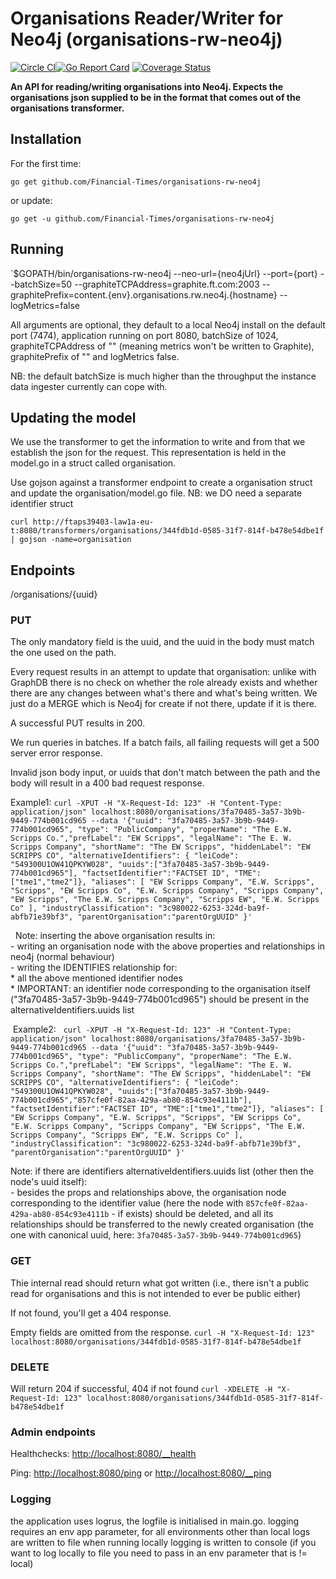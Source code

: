 # Organisations Reader/Writer for Neo4j (organisations-rw-neo4j)
[![Circle CI](https://circleci.com/gh/Financial-Times/organisations-rw-neo4j.svg?style=shield)](https://circleci.com/gh/Financial-Times/organisations-rw-neo4j)[![Go Report Card](https://goreportcard.com/badge/github.com/Financial-Times/organisations-rw-neo4j)](https://goreportcard.com/report/github.com/Financial-Times/organisations-rw-neo4j) [![Coverage Status](https://coveralls.io/repos/github/Financial-Times/organisations-rw-neo4j/badge.svg)](https://coveralls.io/github/Financial-Times/organisations-rw-neo4j)

__An API for reading/writing organisations into Neo4j. Expects the organisations json supplied to be in the format that comes out of the organisations transformer.__

## Installation

For the first time:

`go get github.com/Financial-Times/organisations-rw-neo4j`

or update:

`go get -u github.com/Financial-Times/organisations-rw-neo4j`


## Running

`$GOPATH/bin/organisations-rw-neo4j --neo-url={neo4jUrl} --port={port} --batchSize=50 --graphiteTCPAddress=graphite.ft.com:2003 --graphitePrefix=content.{env}.organisations.rw.neo4j.{hostname} --logMetrics=false

All arguments are optional, they default to a local Neo4j install on the default port (7474), application running on port 8080, batchSize of 1024, graphiteTCPAddress of "" (meaning metrics won't be written to Graphite), graphitePrefix of "" and logMetrics false.

NB: the default batchSize is much higher than the throughput the instance data ingester currently can cope with.

## Updating the model

We use the transformer to get the information to write and from that we establish the json for the request. This representation is held in the model.go in a struct called organisation.

Use gojson against a transformer endpoint to create a organisation struct and update the organisation/model.go file. NB: we DO need a separate identifier struct

`curl http://ftaps39403-law1a-eu-t:8080/transformers/organisations/344fdb1d-0585-31f7-814f-b478e54dbe1f | gojson -name=organisation`

## Endpoints
/organisations/{uuid}

### PUT
The only mandatory field is the uuid, and the uuid in the body must match the one used on the path.

Every request results in an attempt to update that organisation: unlike with GraphDB there is no check on whether the role already exists and whether there are any changes between what's there and what's being written. We just do a MERGE which is Neo4j for create if not there, update if it is there.

A successful PUT results in 200.

We run queries in batches. If a batch fails, all failing requests will get a 500 server error response.

Invalid json body input, or uuids that don't match between the path and the body will result in a 400 bad request response.

Example1: `curl -XPUT -H "X-Request-Id: 123" -H "Content-Type: application/json" localhost:8080/organisations/3fa70485-3a57-3b9b-9449-774b001cd965 --data '{"uuid": "3fa70485-3a57-3b9b-9449-774b001cd965", "type": "PublicCompany", "properName": "The E.W. Scripps Co.","prefLabel": "EW Scripps", "legalName": "The E. W. Scripps Company", "shortName": "The EW Scripps", "hiddenLabel": "EW SCRIPPS CO", "alternativeIdentifiers": { "leiCode": "549300U1OW41QPKYW028", "uuids":["3fa70485-3a57-3b9b-9449-774b001cd965"], "factsetIdentifier":"FACTSET ID", "TME":["tme1","tme2"]}, "aliases": [ "EW Scripps Company", "E.W. Scripps", "Scripps", "EW Scripps Co", "E.W. Scripps Company", "Scripps Company", "EW Scripps", "The E.W. Scripps Company", "Scripps EW", "E.W. Scripps Co" ], "industryClassification": "3c980022-6253-324d-ba9f-abfb71e39bf3", "parentOrganisation":"parentOrgUUID" }'`

  Note: inserting the above organisation results in:       
    - writing an organisation node with the above properties and relationships in neo4j (normal behaviour)       
    - writing the IDENTIFIES relationship for:           
        * all the above mentioned identifier nodes           
        * IMPORTANT: an identifier node corresponding to the organisation itself ("3fa70485-3a57-3b9b-9449-774b001cd965") should be present in the alternativeIdentifiers.uuids list     

 Example2:   `curl -XPUT -H "X-Request-Id: 123" -H "Content-Type: application/json" localhost:8080/organisations/3fa70485-3a57-3b9b-9449-774b001cd965 --data '{"uuid": "3fa70485-3a57-3b9b-9449-774b001cd965", "type": "PublicCompany", "properName": "The E.W. Scripps Co.","prefLabel": "EW Scripps", "legalName": "The E. W. Scripps Company", "shortName": "The EW Scripps", "hiddenLabel": "EW SCRIPPS CO", "alternativeIdentifiers": { "leiCode": "549300U1OW41QPKYW028", "uuids":["3fa70485-3a57-3b9b-9449-774b001cd965","857cfe0f-82aa-429a-ab80-854c93e4111b"], "factsetIdentifier":"FACTSET ID", "TME":["tme1","tme2"]}, "aliases": [ "EW Scripps Company", "E.W. Scripps", "Scripps", "EW Scripps Co", "E.W. Scripps Company", "Scripps Company", "EW Scripps", "The E.W. Scripps Company", "Scripps EW", "E.W. Scripps Co" ], "industryClassification": "3c980022-6253-324d-ba9f-abfb71e39bf3", "parentOrganisation":"parentOrgUUID" }'`

Note: if there are identifiers alternativeIdentifiers.uuids list (other then the node's uuid itself):  
    - besides the props and relationships above, the organisation node corresponding to the identifier value (here the node with `857cfe0f-82aa-429a-ab80-854c93e4111b` - if exists) should be deleted, and all its relationships should be transferred to the newly created organisation (the one with canonical uuid, here: `3fa70485-3a57-3b9b-9449-774b001cd965`)  

### GET
Thie internal read should return what got written (i.e., there isn't a public read for organisations and this is not intended to ever be public either)

If not found, you'll get a 404 response.

Empty fields are omitted from the response.
`curl -H "X-Request-Id: 123" localhost:8080/organisations/344fdb1d-0585-31f7-814f-b478e54dbe1f`

### DELETE
Will return 204 if successful, 404 if not found
`curl -XDELETE -H "X-Request-Id: 123" localhost:8080/organisations/344fdb1d-0585-31f7-814f-b478e54dbe1f`

### Admin endpoints
Healthchecks: [http://localhost:8080/__health](http://localhost:8080/__health)

Ping: [http://localhost:8080/ping](http://localhost:8080/ping) or [http://localhost:8080/__ping](http://localhost:8080/__ping)


### Logging
 the application uses logrus, the logfile is initialised in main.go.
 logging requires an env app parameter, for all environments  other than local logs are written to file
 when running locally logging is written to console (if you want to log locally to file you need to pass in an env parameter that is != local)

